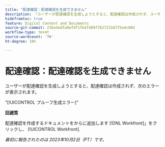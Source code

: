 ```yaml
---
title: "配達確認：配達確認を生成できません"
description: 「ユーザーが配達確認を生成しようとすると、配達確認は作成されず、ユーザーにエラーが表示されます。」
hidefromtoc: true
feature: Digital Content and Documents
source-git-commit: 23be4edfa0efdf1fb4f469f762723187f5e4c08d
workflow-type: tm+mt
source-wordcount: '76'
ht-degree: 10%

---
```



# 配達確認：配達確認を生成できません

ユーザーが配達確認を生成しようとすると、配達確認は作成されず、次のエラーが表示されます。

&quot;[!UICONTROL プルーフ生成エラー]&quot;

**回避策**

配達確認を作成するドキュメントをからに追加します [!DNL Workfront]」をクリックし、 [!UICONTROL Workfront].

_最初に報告されたのは 2023年10月2日（PT）です。_
